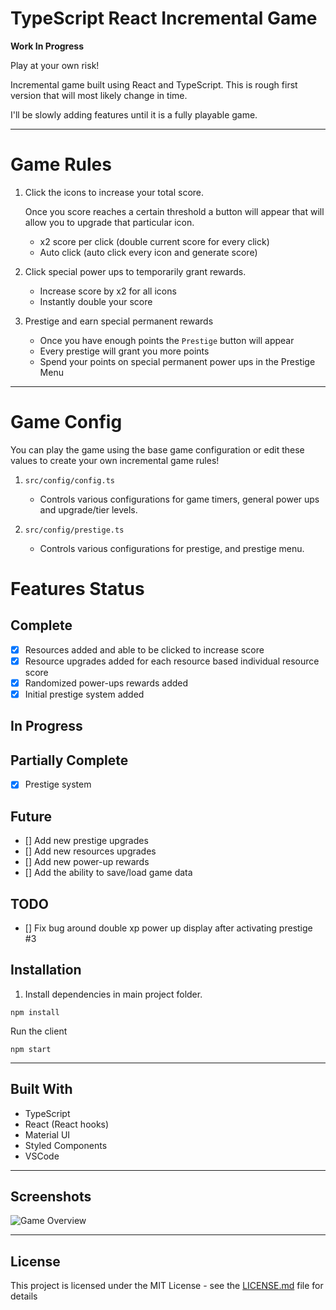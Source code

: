 # TypeScript React Incremental Game

**Work In Progress**

Play at your own risk!

Incremental game built using React and TypeScript. This is rough first version that will most likely change in time.

I'll be slowly adding features until it is a fully playable game.

---

# Game Rules

1. Click the icons to increase your total score.

   Once you score reaches a certain threshold a button will appear that will allow you to upgrade that particular icon.

   - x2 score per click (double current score for every click)
   - Auto click (auto click every icon and generate score)

2. Click special power ups to temporarily grant rewards.

   - Increase score by x2 for all icons
   - Instantly double your score

3. Prestige and earn special permanent rewards
   - Once you have enough points the `Prestige` button will appear
   - Every prestige will grant you more points
   - Spend your points on special permanent power ups in the Prestige Menu

---

# Game Config

You can play the game using the base game configuration or edit these values to create your own incremental game rules!

1. `src/config/config.ts`

   - Controls various configurations for game timers, general power ups and upgrade/tier levels.

2. `src/config/prestige.ts`

   - Controls various configurations for prestige, and prestige menu.

# Features Status

## Complete

- [x] Resources added and able to be clicked to increase score
- [x] Resource upgrades added for each resource based individual resource score
- [x] Randomized power-ups rewards added
- [x] Initial prestige system added

## In Progress

## Partially Complete

- [x] Prestige system

## Future

- [] Add new prestige upgrades
- [] Add new resources upgrades
- [] Add new power-up rewards
- [] Add the ability to save/load game data

## TODO

- [] Fix bug around double xp power up display after activating prestige #3

## Installation

1. Install dependencies in main project folder.

```
npm install
```

Run the client

```
npm start
```

---

## Built With

- TypeScript
- React (React hooks)
- Material UI
- Styled Components
- VSCode

---

## Screenshots

![Game Overview](https://tinyurl.com/2lbfoskf "Game Overview")

---

## License

This project is licensed under the MIT License - see the [LICENSE.md](LICENSE.md) file for details
